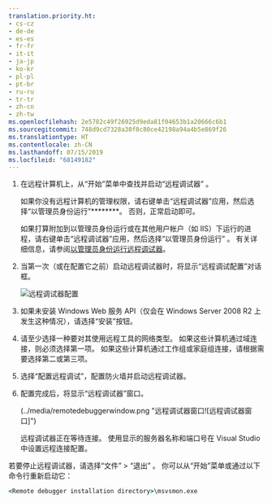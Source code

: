 ```yaml
---
translation.priority.ht:
- cs-cz
- de-de
- es-es
- fr-fr
- it-it
- ja-jp
- ko-kr
- pl-pl
- pt-br
- ru-ru
- tr-tr
- zh-cn
- zh-tw
ms.openlocfilehash: 2e5782c49f26925d9eda81f04653b1a20666c6b1
ms.sourcegitcommit: 748d9cd7328a30f8c80ce42198a94a4b5e869f26
ms.translationtype: HT
ms.contentlocale: zh-CN
ms.lasthandoff: 07/15/2019
ms.locfileid: "68149182"
---
```

1. 在远程计算机上，从“开始”菜单中查找并启动“远程调试器” 。 
   
   如果你没有远程计算机的管理权限，请右键单击“远程调试器”应用，然后选择“以管理员身份运行”********。 否则，正常启动即可。

   如果打算附加到以管理员身份运行或在其他用户帐户（如 IIS）下运行的进程，请右键单击“远程调试器”应用，然后选择“以管理员身份运行” 。 有关详细信息，请参阅[以管理员身份运行远程调试器](../remote-debugging-errors-and-troubleshooting.md#run-the-remote-debugger-as-an-administrator)。
   
1. 当第一次（或在配置它之前）启动远程调试器时，将显示“远程调试配置”对话框。  
  
    ![远程调试器配置](../media/remotedebuggerconfwizardpage.png "远程调试器配置")  
  
1. 如果未安装 Windows Web 服务 API（仅会在 Windows Server 2008 R2 上发生这种情况），请选择“安装”按钮。  
  
1. 请至少选择一种要对其使用远程工具的网络类型。 如果这些计算机通过域连接，则必须选择第一项。 如果这些计算机通过工作组或家庭组连接，请根据需要选择第二或第三项。  
  
1. 选择“配置远程调试”，配置防火墙并启动远程调试器。  
  
1. 配置完成后，将显示“远程调试器”窗口。
  
    (../media/remotedebuggerwindow.png "远程调试器窗口![远程调试器窗口]")
  
    远程调试器正在等待连接。 使用显示的服务器名称和端口号在 Visual Studio 中设置远程连接配置。  
  
若要停止远程调试器，请选择“文件” > “退出” 。 你可以从“开始”菜单或通过以下命令行重新启动它：  
  
```cmd
<Remote debugger installation directory>\msvsmon.exe
```
